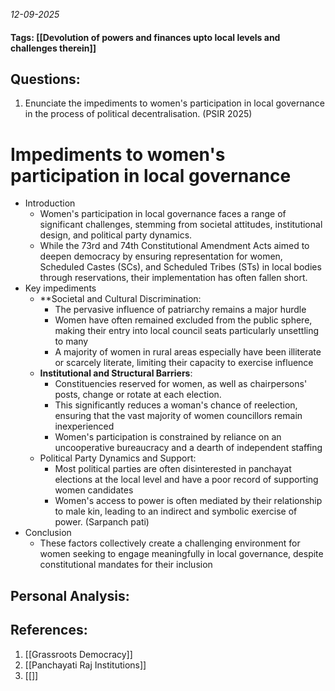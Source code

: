 *12-09-2025*
#### Tags: [[Devolution of powers and finances upto local levels and challenges therein]]


## Questions:

1. Enunciate the impediments to women's participation in local governance in the process of political decentralisation. (PSIR 2025)

# Impediments to women's participation in local governance

- Introduction
	- Women's participation in local governance faces a range of significant challenges, stemming from societal attitudes, institutional design, and political party dynamics.
	- While the 73rd and 74th Constitutional Amendment Acts aimed to deepen democracy by ensuring representation for women, Scheduled Castes (SCs), and Scheduled Tribes (STs) in local bodies through reservations, their implementation has often fallen short.
- Key impediments
	- **Societal and Cultural Discrimination:
		- The pervasive influence of patriarchy remains a major hurdle
		- Women have often remained excluded from the public sphere, making their entry into local council seats particularly unsettling to many
		- A majority of women in rural areas especially have been illiterate or scarcely literate, limiting their capacity to exercise influence
	- **Institutional and Structural Barriers**:
		- Constituencies reserved for women, as well as chairpersons' posts, change or rotate at each election. 
		- This significantly reduces a woman's chance of reelection, ensuring that the vast majority of women councillors remain inexperienced
		- Women's participation is constrained by reliance on an uncooperative bureaucracy and a dearth of independent staffing
	- Political Party Dynamics and Support:
		- Most political parties are often disinterested in panchayat elections at the local level and have a poor record of supporting women candidates
		- Women's access to power is often mediated by their relationship to male kin, leading to an indirect and symbolic exercise of power. (Sarpanch pati)
- Conclusion
	- These factors collectively create a challenging environment for women seeking to engage meaningfully in local governance, despite constitutional mandates for their inclusion

## Personal Analysis:


## References:

1. [[Grassroots Democracy]]
2. [[Panchayati Raj Institutions]]
3. [[]]